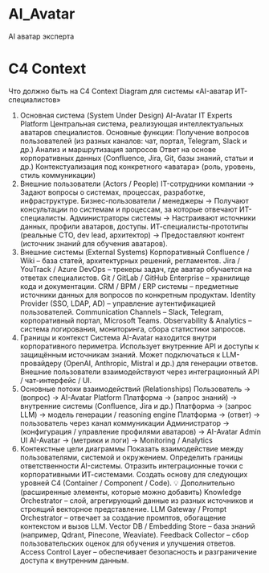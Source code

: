 # AI_Avatar
AI аватар эксперта

# C4 Context
Что должно быть на C4 Context Diagram для системы «AI-аватар ИТ-специалистов»
1. Основная система (System Under Design)
AI-Avatar IT Experts Platform
Центральная система, реализующая интеллектуальных аватаров специалистов.
Основные функции:
Получение вопросов пользователей (из разных каналов: чат, портал, Telegram, Slack и др.)
Анализ и маршрутизация запросов
Ответ на основе корпоративных данных (Confluence, Jira, Git, базы знаний, статьи и др.)
Контекстуализация под конкретного «аватара» (роль, уровень, стиль коммуникации)
2. Внешние пользователи (Actors / People)
IT-сотрудники компании
→ Задают вопросы о системах, процессах, разработке, инфраструктуре.
Бизнес-пользователи / менеджеры
→ Получают консультации по системам и процессам, за которые отвечают ИТ-специалисты.
Администраторы системы
→ Настраивают источники данных, профили аватаров, доступы.
ИТ-специалисты-прототипы (реальные CTO, dev lead, архитектор)
→ Предоставляют контент (источник знаний для обучения аватаров).
3. Внешние системы (External Systems)
Корпоративный Confluence / Wiki – база статей, архитектурных решений, регламентов.
Jira / YouTrack / Azure DevOps – трекеры задач, где аватар обучается на ответах специалистов.
Git / GitLab / GitHub Enterprise – хранилище кода и документации.
CRM / BPM / ERP системы – предметные источники данных для вопросов по конкретным продуктам.
Identity Provider (SSO, LDAP, AD) – управление аутентификацией пользователей.
Communication Channels – Slack, Telegram, корпоративный портал, Microsoft Teams.
Observability & Analytics – система логирования, мониторинга, сбора статистики запросов.
4. Границы и контекст
Система AI-Avatar находится внутри корпоративного периметра.
Использует внутренние API и доступы к защищённым источникам знаний.
Может подключаться к LLM-провайдеру (OpenAI, Anthropic, Mistral и др.) для генерации ответов.
Внешние пользователи взаимодействуют через интеграционный API / чат-интерфейс / UI.
5. Основные потоки взаимодействий (Relationships)
Пользователь → (вопрос) → AI-Avatar Platform
Платформа → (запрос знаний) → внутренние системы (Confluence, Jira и др.)
Платформа → (запрос LLM) → модель генерации / reasoning engine
Платформа → (ответ) → пользователь через канал коммуникации
Администратор → (конфигурация / управление профилями аватаров) → AI-Avatar Admin UI
AI-Avatar → (метрики и логи) → Monitoring / Analytics
6. Контекстные цели диаграммы
Показать взаимодействие между пользователями, системой и окружением.
Определить границы ответственности AI-системы.
Отразить интеграционные точки с корпоративными ИТ-системами.
Создать основу для следующих уровней C4 (Container / Component / Code).
💡 Дополнительно (расширенные элементы, которые можно добавить)
Knowledge Orchestrator – слой, агрегирующий данные из разных источников и строящий векторное представление.
LLM Gateway / Prompt Orchestrator – отвечает за создание промптов, обогащение контекстом и вызов LLM.
Vector DB / Embedding Store – база знаний (например, Qdrant, Pinecone, Weaviate).
Feedback Collector – сбор пользовательских оценок для обучения и улучшения ответов.
Access Control Layer – обеспечивает безопасность и разграничение доступа к внутренним данным.

